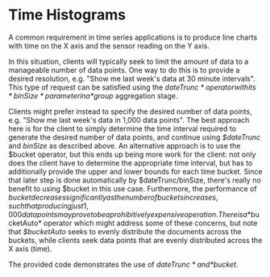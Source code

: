 # Time Histograms

A common requirement in time series applications is to produce
line charts with time on the X axis and the sensor reading on the Y axis.

In this situation, clients will typically seek to limit the amount of data to a 
manageable number of data points. One way to do this is to provide a 
desired resolution, e.g. "Show me last week's data at 30 minute intervals".
This type of request can be satisfied using the *$dateTrunc* operator with its
*binSize* parameter in a *$group* aggregation stage.

Clients might prefer instead to specify the desired number of data points, 
e.g. "Show me last week's data in 1,000 data points". 
The best approach here is for the client to simply determine the time interval
required to generate the desired number of data points, and continue using
*$dateTrunc* and *binSize* as described above. An alternative approach is to 
use the $bucket operator, but this ends up being more work for the client:
not only does the client have to determine the appropriate time interval, but
has to additionally provide the upper and lower bounds for each time bucket.
Since that later step is done automatically by $dateTrunc/binSize, there's
really no benefit to using $bucket in this use case. Furthermore, the performance
of $bucket decreases significantly as the number of buckets increases, such that
producing just 1,000 data points may prove to be a prohibitively expensive operation. 
There is a *$bucketAuto* operator which might address some of these concerns, 
but note that *$bucketAuto* seeks to evenly distribute the documents across the buckets,
while clients seek data points that are evenly distributed across the X axis (time).

The provided code demonstrates the use of *$dateTrunc* and *$bucket*.

